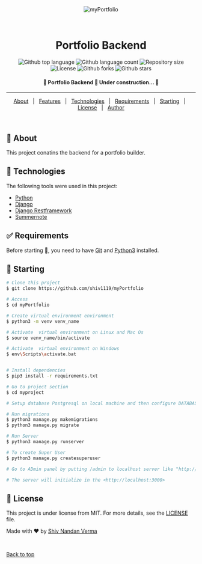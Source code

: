 <div align="center" id="top"> 
  <img src="./.github/app.gif" alt="myPortfolio" />

  &#xa0;
</div>

<h1 align="center">Portfolio Backend</h1>

<p align="center">
  <img alt="Github top language" src="https://img.shields.io/github/languages/top/shiv1119/myPortfolio?color=56BEB8">

  <img alt="Github language count" src="https://img.shields.io/github/languages/count/shiv1119/dmyPortfolio?color=56BEB8">

  <img alt="Repository size" src="https://img.shields.io/github/repo-size/shiv1119myPortfolio?color=56BEB8">

  <img alt="License" src="https://img.shields.io/github/license/shiv1119/myPortfolio?color=56BEB8">

  <!-- <img alt="Github issues" src="https://img.shields.io/github/issues/{{YOUR_GITHUB_USERNAME}}/dj?color=56BEB8" /> -->

  <img alt="Github forks" src="https://img.shields.io/github/forks/shiv1119/myPortfolio?color=56BEB8" />

  <img alt="Github stars" src="https://img.shields.io/github/stars/shiv1119/myPortfolio?color=56BEB8" />
</p>

<!-- Status -->

<h4 align="center"> 
	🚧  Portfolio Backend  🚀 Under construction...  🚧
</h4> 

<hr>

<p align="center">
  <a href="#dart-about">About</a> &#xa0; | &#xa0; 
  <a href="#sparkles-features">Features</a> &#xa0; | &#xa0;
  <a href="#rocket-technologies">Technologies</a> &#xa0; | &#xa0;
  <a href="#white_check_mark-requirements">Requirements</a> &#xa0; | &#xa0;
  <a href="#checkered_flag-starting">Starting</a> &#xa0; | &#xa0;
  <a href="#memo-license">License</a> &#xa0; | &#xa0;
  <a href="https://github.com/shiv1119" target="_blank">Author</a>
</p>

<br>

## :dart: About ##

This project conatins the backend for a portfolio builder.

<!-- ## :sparkles: Features ##

:heavy_check_mark: Feature 1;\
:heavy_check_mark: Feature 2;\
:heavy_check_mark: Feature 3; -->

## :rocket: Technologies ##

The following tools were used in this project:

- [Python](https://www.python.org/)
- [Django](https://www.djangoproject.com/)
- [Django Restframework](https://www.django-rest-framework.org/)
- [Summernote](https://pypi.org/project/django-summernote/)

## :white_check_mark: Requirements ##

Before starting :checkered_flag:, you need to have [Git](https://git-scm.com) and [Python3](https://www.python.org/) installed.

## :checkered_flag: Starting ##

```bash
# Clone this project
$ git clone https://github.com/shiv1119/myPortfolio

# Access
$ cd myPortfolio

# Create virtual environment environment
$ python3 -m venv venv_name  

# Activate  virtual environment on Linux and Mac Os
$ source venv_name/bin/activate

# Activate  virtual environment on Windows
$ env\Scripts\activate.bat


# Install dependencies
$ pip3 install -r requirements.txt

# Go to project section
$ cd myproject

# Setup database Postgresql on local machine and then configure DATABASES under settings.py

# Run migrations
$ python3 manage.py makemigrations
$ python3 manage.py migrate

# Run Server 
$ python3 manage.py runserver

# To create Super User
$ python3 manage.py createsuperuser

# Go to ADmin panel by putting /admin to localhost server like "http://localhost:3000/admin" and provide login information and  play around it

# The server will initialize in the <http://localhost:3000>
```

## :memo: License ##

This project is under license from MIT. For more details, see the [LICENSE](LICENSE.md) file.


Made with :heart: by <a href="https://github.com/shiv1119" target="_blank">Shiv Nandan Verma</a>

&#xa0;

<a href="#top">Back to top</a>
